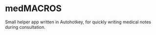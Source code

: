 # medMACROS
Small helper app written in Autohotkey, for quickly writing medical notes during consultation. 

